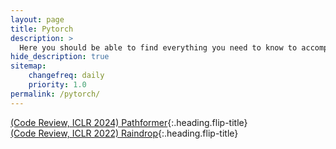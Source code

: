 ```yaml
---
layout: page
title: Pytorch
description: >
  Here you should be able to find everything you need to know to accomplish the most common tasks when blogging with Hydejack.
hide_description: true
sitemap:
    changefreq: daily
    priority: 1.0
permalink: /pytorch/
---
```

<!-- [(Corrformer, NMI 2023) Code Review 0 - Code Structure]{:.heading.flip-title}\
[(Corrformer, NMI 2023) Code Review 1 - Overall Framework]{:.heading.flip-title}\
[(Corrformer, NMI 2023) Code Review 2 - Data Embedding]{:.heading.flip-title}\
[(Corrformer, NMI 2023) Code Review 3 - Encoder]{:.heading.flip-title}\ -->
[(Code Review, ICLR 2024) Pathformer]{:.heading.flip-title}\
[(Code Review, ICLR 2022) Raindrop]{:.heading.flip-title}

<!-- [(Corrformer, NMI 2023) Code Review 0 - Code Structure]: /pytorch/2024-04-29-corrformer0
[(Corrformer, NMI 2023) Code Review 1 - Overall Framework]: /pytorch/2024-04-29-corrformer1
[(Corrformer, NMI 2023) Code Review 2 - Data Embedding]: /pytorch/2024-05-04-corrformer2
[(Corrformer, NMI 2023) Code Review 3 - Encoder]: /pytorch/2024-05-05-corrformer3 -->
[(Code Review, ICLR 2024) Pathformer]: /pytorch/2024-09-09-pathformer
[(Code Review, ICLR 2022) Raindrop]: /pytorch/2024-09-24-raindrop